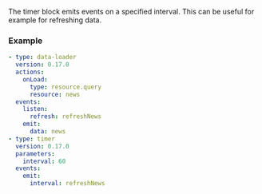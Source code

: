The timer block emits events on a specified interval. This can be useful for example for refreshing
data.

### Example

```yaml
- type: data-loader
  version: 0.17.0
  actions:
    onLoad:
      type: resource.query
      resource: news
  events:
    listen:
      refresh: refreshNews
    emit:
      data: news
- type: timer
  version: 0.17.0
  parameters:
    interval: 60
  events:
    emit:
      interval: refreshNews
```
